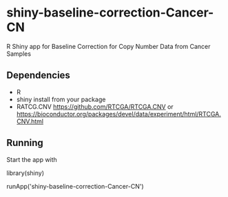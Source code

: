 # shiny-baseline-correction-Cancer-CN
R Shiny app for Baseline Correction for Copy Number Data from Cancer Samples

## Dependencies
* R 
* shiny install from your package
* RATCG.CNV https://github.com/RTCGA/RTCGA.CNV or https://bioconductor.org/packages/devel/data/experiment/html/RTCGA.CNV.html

## Running
Start the app with
 
library(shiny)

runApp('shiny-baseline-correction-Cancer-CN')


